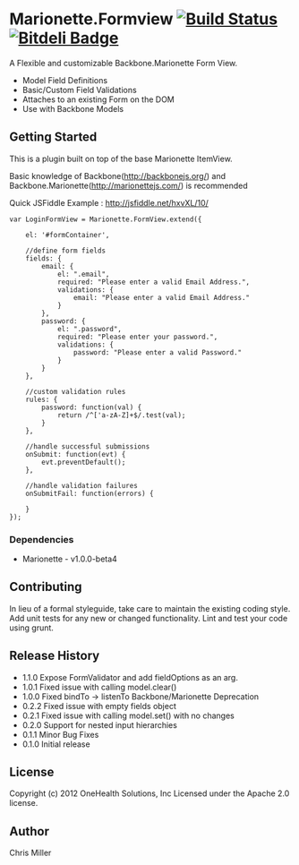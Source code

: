 # Marionette.Formview [![Build Status](https://travis-ci.org/onehealth/marionette.formview.png?branch=master)](https://travis-ci.org/onehealth/marionette.formview) [![Bitdeli Badge](https://d2weczhvl823v0.cloudfront.net/onehealth/marionette.formview/trend.png)](https://bitdeli.com/free "Bitdeli Badge")



A Flexible and customizable Backbone.Marionette Form View.

- Model Field Definitions
- Basic/Custom Field Validations
- Attaches to an existing Form on the DOM
- Use with Backbone Models

## Getting Started

This is a plugin built on top of the base Marionette ItemView.

Basic knowledge of Backbone(http://backbonejs.org/) and Backbone.Marionette(http://marionettejs.com/) is recommended

Quick JSFiddle Example : http://jsfiddle.net/hxvXL/10/

```
var LoginFormView = Marionette.FormView.extend({

    el: '#formContainer',

    //define form fields
    fields: {
        email: {
            el: ".email",
            required: "Please enter a valid Email Address.",
            validations: {
                email: "Please enter a valid Email Address."
            }
        },
        password: {
            el: ".password",
            required: "Please enter your password.",
            validations: {
                password: "Please enter a valid Password."
            }
        }
    },

    //custom validation rules
    rules: {
        password: function(val) {
            return /^['a-zA-Z]+$/.test(val);
        }
    },

    //handle successful submissions
    onSubmit: function(evt) {
        evt.preventDefault();
    },

    //handle validation failures
    onSubmitFail: function(errors) {

    }
});
```

### Dependencies

- Marionette - v1.0.0-beta4

## Contributing
In lieu of a formal styleguide, take care to maintain the existing coding style. Add unit tests for any new or changed functionality. Lint and test your code using grunt.

## Release History

- 1.1.0 Expose FormValidator and add fieldOptions as an arg. 
- 1.0.1 Fixed issue with calling model.clear()
- 1.0.0 Fixed bindTo -> listenTo Backbone/Marionette Deprecation
- 0.2.2 Fixed issue with empty fields object
- 0.2.1 Fixed issue with calling model.set() with no changes
- 0.2.0 Support for nested input hierarchies
- 0.1.1 Minor Bug Fixes
- 0.1.0 Initial release

## License

Copyright (c) 2012 OneHealth Solutions, Inc
Licensed under the Apache 2.0 license.

## Author

Chris Miller
